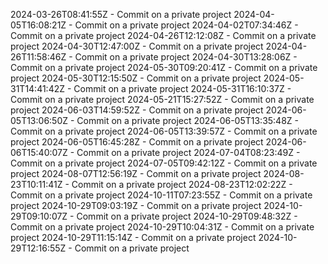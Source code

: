 2024-03-26T08:41:55Z - Commit on a private project
2024-04-05T16:08:21Z - Commit on a private project
2024-04-02T07:34:46Z - Commit on a private project
2024-04-26T12:12:08Z - Commit on a private project
2024-04-30T12:47:00Z - Commit on a private project
2024-04-26T11:58:46Z - Commit on a private project
2024-04-30T13:28:06Z - Commit on a private project
2024-05-30T09:20:41Z - Commit on a private project
2024-05-30T12:15:50Z - Commit on a private project
2024-05-31T14:41:42Z - Commit on a private project
2024-05-31T16:10:37Z - Commit on a private project
2024-05-21T15:27:52Z - Commit on a private project
2024-06-03T14:59:52Z - Commit on a private project
2024-06-05T13:06:50Z - Commit on a private project
2024-06-05T13:35:48Z - Commit on a private project
2024-06-05T13:39:57Z - Commit on a private project
2024-06-05T16:45:28Z - Commit on a private project
2024-06-06T15:40:07Z - Commit on a private project
2024-07-04T08:23:49Z - Commit on a private project
2024-07-05T09:42:12Z - Commit on a private project
2024-08-07T12:56:19Z - Commit on a private project
2024-08-23T10:11:41Z - Commit on a private project
2024-08-23T12:02:22Z - Commit on a private project
2024-10-11T07:23:55Z - Commit on a private project
2024-10-29T09:03:19Z - Commit on a private project
2024-10-29T09:10:07Z - Commit on a private project
2024-10-29T09:48:32Z - Commit on a private project
2024-10-29T10:04:31Z - Commit on a private project
2024-10-29T11:15:14Z - Commit on a private project
2024-10-29T12:16:55Z - Commit on a private project
